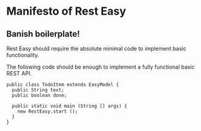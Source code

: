 # Manifesto of Rest Easy

## **Banish boilerplate!**
Rest Easy should require the absolute minimal code to implement basic functionality.

The following code should be enough to implement a fully functional basic REST API.
```
public class TodoItem extends EasyModel {
  public String text;
  public boolean done;

  public static void main (String [] args) {
    new RestEasy.start ();
  }
}
```

